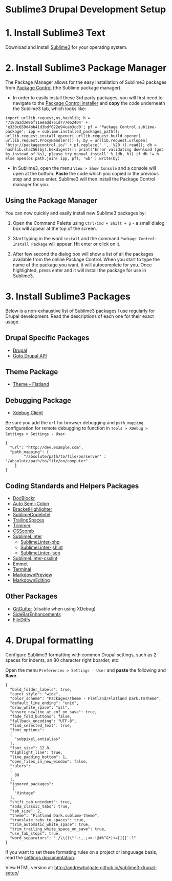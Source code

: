 # Sublime3 Drupal Development Setup

# 1. Install Sublime3 Text

Download and install [Sublime3](http://www.sublimetext.com/3) for your operating system.

# 2. Install Sublime3 Package Manager

The Package Manager allows for the easy installation of Sublime3 packages from [Package Control](https://sublime.wbond.net/) (the Sublime package manager).

- In order to easily install these 3rd party packages, you will first need to navigate to the [Package Control installer](https://sublime.wbond.net/installation#st3) and **copy** the code underneath the Sublime3 tab, which looks like:

```
import urllib.request,os,hashlib; h = '7183a2d3e96f11eeadd761d777e62404' + 'e330c659d4bb41d3bdf022e94cab3cd0'; pf = 'Package Control.sublime-package'; ipp = sublime.installed_packages_path(); urllib.request.install_opener( urllib.request.build_opener( urllib.request.ProxyHandler()) ); by = urllib.request.urlopen( 'http://packagecontrol.io/' + pf.replace(' ', '%20')).read(); dh = hashlib.sha256(by).hexdigest(); print('Error validating download (got %s instead of %s), please try manual install' % (dh, h)) if dh != h else open(os.path.join( ipp, pf), 'wb' ).write(by)
```

- In Sublime3, open the menu `View > Show Console` and a console will open at the bottom. **Paste** the code which you copied in the previous step and press enter. Sublime3 will then install the Package Control manager for you.

## Using the Package Manager

You can now quickly and easily install new Sublime3 packages by:

1. Open the Command Palette using `Ctrl/Cmd + Shift + p` - a small dialog box will appear at the top of the screen.

1. Start typing in the word `install` and the command `Package Control: Install Package` will appear. Hit enter or click on it.

1. After  few second the dialog box will show a list of all the packages available from the online Package Control. When you start to type the name of the package you want, it will autocomplete for you. Once highlighted, press enter and it will install the package for use in Sublime3.

# 3. Install Sublime3 Packages

Below is a non-exhaustive list of Sublime3 packages I use regularly for Drupal development.
Read the descriptions of each one for their exact usage.

## Drupal Specific Packages

- [Drupal](https://sublime.wbond.net/packages/Drupal)
- [Goto Drupal API](https://sublime.wbond.net/packages/Goto%20Drupal%20API)

## Theme Package

- [Theme - Flatland](https://sublime.wbond.net/packages/Theme%20-%20Flatland)

## Debugging Package

- [Xdebug Client](https://sublime.wbond.net/packages/Xdebug%20Client)

Be sure you add the `url` for browser debugging and `path_mapping` configuration for remote debugging to function in `Tools > XDebug > Settings > Settings - User`.

```
{
  "url": "http://dev.example.com",
  "path_mapping": {
        "/absolute/path/to/file/on/server" : "/absolute/path/to/file/on/computer"
    }
}
```

## Coding Standards and Helpers Packages

- [DocBlockr](https://sublime.wbond.net/packages/DocBlockr)
- [Auto Semi-Colon](https://sublime.wbond.net/packages/Auto%20Semi-Colon)
- [BracketHighlighter](https://sublime.wbond.net/packages/BracketHighlighter)
- [SublimeCodeIntel](https://sublime.wbond.net/packages/SublimeCodeIntel)
- [TrailingSpaces](https://sublime.wbond.net/packages/TrailingSpaces)
- [Trimmer](https://sublime.wbond.net/packages/Trimmer)
- [CSScomb](https://sublime.wbond.net/packages/CSScomb)
- [SublimeLinter](https://sublime.wbond.net/packages/SublimeLinter)
  - [SublimeLinter-php](https://sublime.wbond.net/packages/SublimeLinter-php)
  - [SublimeLinter-jshint](https://sublime.wbond.net/packages/SublimeLinter-jshint)
  - [SublimeLinter-json](https://sublime.wbond.net/packages/SublimeLinter-json)
- [SublimeLinter-csslint](https://sublime.wbond.net/packages/SublimeLinter-csslint)
- [Emmet](https://sublime.wbond.net/packages/Emmet)
- [Terminal](https://packagecontrol.io/packages/Terminal)
- [MarkdownPreview](https://packagecontrol.io/packages/Markdown%20Preview)
- [MarkdownEditing](https://packagecontrol.io/packages/MarkdownEditing)

## Other Packages

- [GitGutter](https://sublime.wbond.net/packages/GitGutter) (disable when using XDebug)
- [SideBarEnhancements](https://sublime.wbond.net/packages/SideBarEnhancements)
- [FileDiffs](https://sublime.wbond.net/packages/FileDiffs)

# 4. Drupal formatting

Configure Sublime3 formatting with common Drupal settings, such as 2 spaces for indents, an 80 character right boarder, etc:

Open the menu `Preferences > Settings - User` and **paste** the following and **Save**.

```
{
  "bold_folder_labels": true,
  "caret_style": "wide",
  "color_scheme": "Packages/Theme - Flatland/Flatland Dark.tmTheme",
  "default_line_ending": "unix",
  "draw_white_space": "all",
  "ensure_newline_at_eof_on_save": true,
  "fade_fold_buttons": false,
  "fallback_encoding": "UTF-8",
  "find_selected_text": true,
  "font_options":
  [
    "subpixel_antialias"
  ],
  "font_size": 12.0,
  "highlight_line": true,
  "line_padding_bottom": 1,
  "open_files_in_new_window": false,
  "rulers":
  [
    80
  ],
  "ignored_packages":
   [
    "Vintage"
  ],
  "shift_tab_unindent": true,
  "soda_classic_tabs": true,
  "tab_size": 2,
  "theme": "Flatland Dark.sublime-theme",
  "translate_tabs_to_spaces": true,
  "trim_automatic_white_space": true,
  "trim_trailing_white_space_on_save": true,
  "use_tab_stops": true,
  "word_separators": "./\\()\"'-:,.;<>~!@#%^&*|+=[]{}`~?"
}
```

If you want to set these formating rules on a project or languuage basis, read the [settings documentation](http://www.sublimetext.com/docs/3/settings.html).


View HTML version at: http://andrewholgate.github.io/sublime3-drupal-setup/
